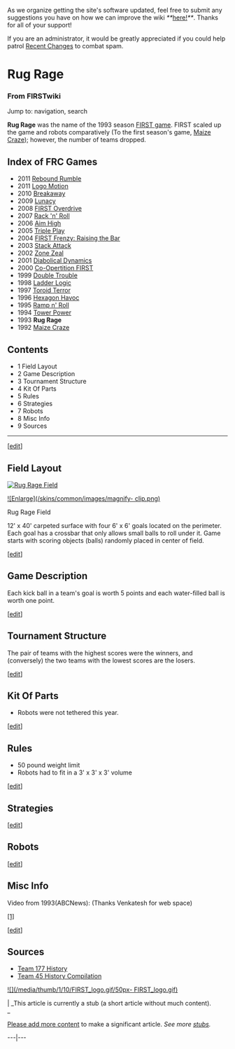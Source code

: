 As we organize getting the site's software updated, feel free to submit any
suggestions you have on how we can improve the wiki
_**_[here!](/index.php/User:Hallry/Suggestions "User:Hallry/Suggestions"
)_**_. Thanks for all of your support!

If you are an administrator, it would be greatly appreciated if you could help
patrol [Recent Changes](/index.php/Special:Recentchanges
"Special:Recentchanges" ) to combat spam.

# Rug Rage

### From FIRSTwiki

Jump to: navigation, search

  

**Rug Rage** was the name of the 1993 season [FIRST game](/index.php/FRC_Games "FRC Games" ). FIRST scaled up the game and robots comparatively (To the first season's game, [Maize Craze](/index.php/Maize_Craze "Maize Craze" )); however, the number of teams dropped. 

Index of FRC Games  
---  
  
  * 2011 [Rebound Rumble](/index.php/Rebound_Rumble "Rebound Rumble" )
  * 2011 [Logo Motion](/index.php/Logo_Motion "Logo Motion" )
  * 2010 [Breakaway](/index.php/Breakaway "Breakaway" )
  * 2009 [Lunacy](/index.php/Lunacy "Lunacy" )
  * 2008 [FIRST Overdrive](/index.php/FIRST_Overdrive "FIRST Overdrive" )
  * 2007 [Rack 'n' Roll](/index.php/Rack_%27n%27_Roll "Rack 'n' Roll" )
  * 2006 [Aim High](/index.php/Aim_High "Aim High" )
  * 2005 [Triple Play](/index.php/Triple_Play "Triple Play" )
  * 2004 [FIRST Frenzy: Raising the Bar](/index.php/FIRST_Frenzy:_Raising_the_Bar "FIRST Frenzy: Raising the Bar" )
  * 2003 [Stack Attack](/index.php/Stack_Attack "Stack Attack" )
  * 2002 [Zone Zeal](/index.php/Zone_Zeal "Zone Zeal" )
  * 2001 [Diabolical Dynamics](/index.php/Diabolical_Dynamics "Diabolical Dynamics" )
  * 2000 [Co-Opertition FIRST](/index.php/Co-Opertition_FIRST "Co-Opertition FIRST" )
  * 1999 [Double Trouble](/index.php/Double_Trouble "Double Trouble" )
  * 1998 [Ladder Logic](/index.php/Ladder_Logic "Ladder Logic" )
  * 1997 [Toroid Terror](/index.php/Toroid_Terror "Toroid Terror" )
  * 1996 [Hexagon Havoc](/index.php/Hexagon_Havoc "Hexagon Havoc" )
  * 1995 [Ramp n' Roll](/index.php/Ramp_n%27_Roll "Ramp n' Roll" )
  * 1994 [Tower Power](/index.php/Tower_Power "Tower Power" )
  * 1993 **Rug Rage**
  * 1992 [Maize Craze](/index.php/Maize_Craze "Maize Craze" )  
  
  

## Contents

  * 1 Field Layout
  * 2 Game Description
  * 3 Tournament Structure
  * 4 Kit Of Parts
  * 5 Rules
  * 6 Strategies
  * 7 Robots
  * 8 Misc Info
  * 9 Sources  
---  
  
[[edit](/index.php?title=Rug_Rage&action=edit&section=1 "Edit section: Field
Layout" )]

## Field Layout

[![Rug Rage
Field](/media/e/eb/Rug_rage_field.jpg)](/index.php/Image:Rug_rage_field.jpg
"Rug Rage Field" )

[![Enlarge](/skins/common/images/magnify-
clip.png)](/index.php/Image:Rug_rage_field.jpg "Enlarge" )

Rug Rage Field

12' x 40' carpeted surface with four 6' x 6' goals located on the perimeter.
Each goal has a crossbar that only allows small balls to roll under it. Game
starts with scoring objects (balls) randomly placed in center of field.

[[edit](/index.php?title=Rug_Rage&action=edit&section=2 "Edit section: Game
Description" )]

## Game Description

Each kick ball in a team's goal is worth 5 points and each water-filled ball
is worth one point.

[[edit](/index.php?title=Rug_Rage&action=edit&section=3 "Edit section:
Tournament Structure" )]

## Tournament Structure

The pair of teams with the highest scores were the winners, and (conversely)
the two teams with the lowest scores are the losers.

[[edit](/index.php?title=Rug_Rage&action=edit&section=4 "Edit section: Kit Of
Parts" )]

## Kit Of Parts

  * Robots were not tethered this year. 

[[edit](/index.php?title=Rug_Rage&action=edit&section=5 "Edit section: Rules"
)]

## Rules

  * 50 pound weight limit 
  * Robots had to fit in a 3' x 3' x 3' volume 

[[edit](/index.php?title=Rug_Rage&action=edit&section=6 "Edit section:
Strategies" )]

## Strategies

[[edit](/index.php?title=Rug_Rage&action=edit&section=7 "Edit section: Robots"
)]

## Robots

[[edit](/index.php?title=Rug_Rage&action=edit&section=8 "Edit section: Misc
Info" )]

## Misc Info

Video from 1993(ABCNews): (Thanks Venkatesh for web space)

[[1]](http://prometheus.acm.jhu.edu/usfirst/1993vids/
"http://prometheus.acm.jhu.edu/usfirst/1993vids/" )

[[edit](/index.php?title=Rug_Rage&action=edit&section=9 "Edit section:
Sources" )]

## Sources

  * [Team 177 History](http://www.swindsor.k12.ct.us/Highschool/activities/clubs/first/1993.html "http://www.swindsor.k12.ct.us/Highschool/activities/clubs/first/1993.html" )
  * [Team 45 History Compilation](http://www.technokats.org/historyproject.php "http://www.technokats.org/historyproject.php" )

[![](/media/thumb/1/10/FIRST_logo.gif/50px-
FIRST_logo.gif)](/index.php/Image:FIRST_logo.gif "" )

|  _This article is currently a stub (a short article without much content).  
_

[Please add more
content](http://www.firstwiki.net/index.php?title=Rug_Rage&action=edit
"http://www.firstwiki.net/index.php?title=Rug_Rage&action=edit" ) to make a
significant article. _See more [stubs](/index.php/Special:Shortpages
"Special:Shortpages" )._  
  
---|---  
  

